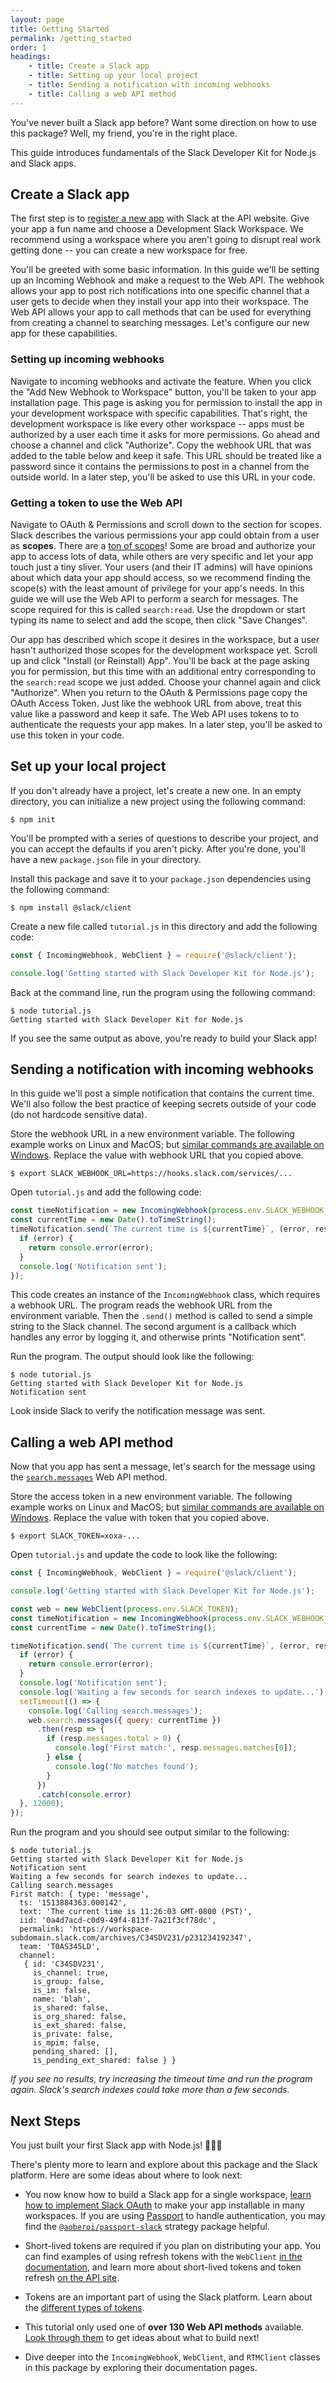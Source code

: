 ```yaml
---
layout: page
title: Getting Started
permalink: /getting_started
order: 1
headings:
    - title: Create a Slack app
    - title: Setting up your local project
    - title: Sending a notification with incoming webhooks
    - title: Calling a web API method
---
```


You've never built a Slack app before? Want some direction on how to use this package? Well, my
friend, you're in the right place.

This guide introduces fundamentals of the Slack Developer Kit for Node.js and Slack apps.

## Create a Slack app

The first step is to [register a new app](https://api.slack.com/apps/new) with Slack at the API
website. Give your app a fun name and choose a Development Slack Workspace. We recommend using
a workspace where you aren't going to disrupt real work getting done -- you can create a new
workspace for free.

You'll be greeted with some basic information. In this guide we'll be setting up an Incoming Webhook
and make a request to the Web API. The webhook allows your app to post rich notifications into
one specific channel that a user gets to decide when they install your app into their workspace.
The Web API allows your app to call methods that can be used for everything from creating a channel
to searching messages. Let's configure our new app for these capabilities.

### Setting up incoming webhooks

Navigate to incoming webhooks and activate the feature. When you click the "Add New Webhook to
Workspace" button, you'll be taken to your app installation page. This page is asking you for
permission to install the app in your development workspace with specific capabilities. That's
right, the development workspace is like every other workspace -- apps must be authorized by a user
each time it asks for more permissions. Go ahead and choose a channel and click "Authorize".
Copy the webhook URL that was added to the table below and keep it safe. This URL should be treated
like a password since it contains the permissions to post in a channel from the outside world. In
a later step, you'll be asked to use this URL in your code.

### Getting a token to use the Web API

Navigate to OAuth & Permissions and scroll down to the section for scopes. Slack describes the
various permissions your app could obtain from a user as **scopes**. There are a
[ton of scopes](https://api.slack.com/scopes)! Some are broad and authorize your app to access lots
of data, while others are very specific and let your app touch just a tiny sliver. Your users (and
their IT admins) will have opinions about which data your app should access, so we recommend finding
the scope(s) with the least amount of privilege for your app's needs. In this guide we will use the
Web API to perform a search for messages. The scope required for this is called `search:read`. Use
the dropdown or start typing its name to select and add the scope, then click "Save Changes".

Our app has described which scope it desires in the workspace, but a user hasn't authorized those
scopes for the development workspace yet. Scroll up and click "Install (or Reinstall) App". You'll
be back at the page asking you for permission, but this time with an additional entry corresponding
to the `search:read` scope we just added. Choose your channel again and click "Authorize". When you
return to the OAuth & Permissions page copy the OAuth Access Token. Just like the webhook URL from
above, treat this value like a password and keep it safe. The Web API uses tokens to
to authenticate the requests your app makes. In a later step, you'll be asked to use this token in
your code.

## Set up your local project

If you don't already have a project, let's create a new one. In an empty directory, you can
initialize a new project using the following command:

```shell
$ npm init
```

You'll be prompted with a series of questions to describe your project, and you can accept the
defaults if you aren't picky. After you're done, you'll have a new `package.json` file in your
directory.

Install this package and save it to your `package.json` dependencies using the following command:

```shell
$ npm install @slack/client
```

Create a new file called `tutorial.js` in this directory and add the following code:

```javascript
const { IncomingWebhook, WebClient } = require('@slack/client');

console.log('Getting started with Slack Developer Kit for Node.js');
```

Back at the command line, run the program using the following command:

```shell
$ node tutorial.js
Getting started with Slack Developer Kit for Node.js
```

If you see the same output as above, you're ready to build your Slack app!

## Sending a notification with incoming webhooks

In this guide we'll post a simple notification that contains the current time. We'll also follow
the best practice of keeping secrets outside of your code (do not hardcode sensitive data).

Store the webhook URL in a new environment variable. The following example works on Linux and MacOS;
but [similar commands are available on Windows](https://superuser.com/a/212153/94970). Replace the
value with webhook URL that you copied above.

```shell
$ export SLACK_WEBHOOK_URL=https://hooks.slack.com/services/...
```

Open `tutorial.js` and add the following code:

```javascript
const timeNotification = new IncomingWebhook(process.env.SLACK_WEBHOOK_URL);
const currentTime = new Date().toTimeString();
timeNotification.send(`The current time is ${currentTime}`, (error, resp) => {
  if (error) {
    return console.error(error);
  }
  console.log('Notification sent');
});
```

This code creates an instance of the `IncomingWebhook` class, which requires a webhook URL. The
program reads the webhook URL from the environment variable. Then the `.send()` method is called to
send a simple string to the Slack channel. The second argument is a callback which handles any
error by logging it, and otherwise prints "Notification sent".

Run the program. The output should look like the following:

```shell
$ node tutorial.js
Getting started with Slack Developer Kit for Node.js
Notification sent
```

Look inside Slack to verify the notification message was sent.

## Calling a web API method

Now that you app has sent a message, let's search for the message using the
[`search.messages`](https://api.slack.com/methods/search.messages) Web API method.

Store the access token in a new environment variable. The following example works on Linux and MacOS;
but [similar commands are available on Windows](https://superuser.com/a/212153/94970). Replace the
value with token that you copied above.

```
$ export SLACK_TOKEN=xoxa-...
```

Open `tutorial.js` and update the code to look like the following:

```javascript
const { IncomingWebhook, WebClient } = require('@slack/client');

console.log('Getting started with Slack Developer Kit for Node.js');

const web = new WebClient(process.env.SLACK_TOKEN);
const timeNotification = new IncomingWebhook(process.env.SLACK_WEBHOOK_URL);
const currentTime = new Date().toTimeString();

timeNotification.send(`The current time is ${currentTime}`, (error, resp) => {
  if (error) {
    return console.error(error);
  }
  console.log('Notification sent');
  console.log('Waiting a few seconds for search indexes to update...');
  setTimeout(() => {
    console.log('Calling search.messages');
    web.search.messages({ query: currentTime })
      .then(resp => {
        if (resp.messages.total > 0) {
          console.log('First match:', resp.messages.matches[0]);
        } else {
          console.log('No matches found');
        }
      })
      .catch(console.error)
  }, 12000);
});
```

Run the program and you should see output similar to the following:

```shell
$ node tutorial.js
Getting started with Slack Developer Kit for Node.js
Notification sent
Waiting a few seconds for search indexes to update...
Calling search.messages
First match: { type: 'message',
  ts: '1513884363.000142',
  text: 'The current time is 11:26:03 GMT-0800 (PST)',
  iid: '0a4d7acd-c0d9-49f4-813f-7a21f3cf78dc',
  permalink: 'https://workspace-subdomain.slack.com/archives/C34SDV231/p231234192347',
  team: 'T0AS345LD',
  channel:
   { id: 'C34SDV231',
     is_channel: true,
     is_group: false,
     is_im: false,
     name: 'blah',
     is_shared: false,
     is_org_shared: false,
     is_ext_shared: false,
     is_private: false,
     is_mpim: false,
     pending_shared: [],
     is_pending_ext_shared: false } }
```

_If you see no results, try increasing the timeout time and run the program again. Slack's
search indexes could take more than a few seconds._

## Next Steps

You just built your first Slack app with Node.js! 🎉💃🌮

There's plenty more to learn and explore about this package and the Slack platform. Here are some
ideas about where to look next:

* You now know how to build a Slack app for a single workspace,
  [learn how to implement Slack OAuth](https://api.slack.com/docs/oauth) to make your app
  installable in many workspaces. If you are using [Passport](http://www.passportjs.org/) to handle
  authentication, you may find the
  [`@aoberoi/passport-slack`](https://github.com/aoberoi/passport-slack) strategy package helpful.

* Short-lived tokens are required if you plan on distributing your app. You can find examples of using
  refresh tokens with the `WebClient` [in the documentation](/web_api#using-automatic-refresh-tokens), and learn more about short-lived tokens and token refresh [on the API site](https://api.dev612.slack.com/docs/rotating-and-refreshing-credentials).

* Tokens are an important part of using the Slack platform. Learn about the
  [different types of tokens](https://api.slack.com/docs/token-types).

* This tutorial only used one of **over 130 Web API methods** available.
  [Look through them](https://api.slack.com/methods) to get ideas about what to build next!

* Dive deeper into the `IncomingWebhook`, `WebClient`, and `RTMClient` classes in this package by
  exploring their documentation pages.

